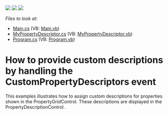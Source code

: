 <!-- default badges list -->
![](https://img.shields.io/endpoint?url=https://codecentral.devexpress.com/api/v1/VersionRange/128638917/10.1.9%2B)
[![](https://img.shields.io/badge/Open_in_DevExpress_Support_Center-FF7200?style=flat-square&logo=DevExpress&logoColor=white)](https://supportcenter.devexpress.com/ticket/details/E3061)
[![](https://img.shields.io/badge/📖_How_to_use_DevExpress_Examples-e9f6fc?style=flat-square)](https://docs.devexpress.com/GeneralInformation/403183)
<!-- default badges end -->
<!-- default file list -->
*Files to look at*:

* [Main.cs](./CS/WindowsApplication3/Main.cs) (VB: [Main.vb](./VB/WindowsApplication3/Main.vb))
* [MyPropertyDescriptor.cs](./CS/WindowsApplication3/MyPropertyDescriptor.cs) (VB: [MyPropertyDescriptor.vb](./VB/WindowsApplication3/MyPropertyDescriptor.vb))
* [Program.cs](./CS/WindowsApplication3/Program.cs) (VB: [Program.vb](./VB/WindowsApplication3/Program.vb))
<!-- default file list end -->
# How to provide custom descriptions by handling the CustomPropertyDescriptors event 


<p>This examples illustrates how to assign custom descriptions for properties shown in the  PropertyGridControl. These descriptions are displayed in the PropertyDescriptionControl . </p>

<br/>


